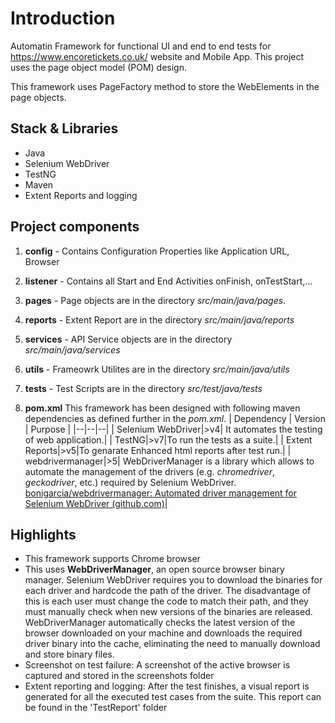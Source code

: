 # Introduction
Automatin Framework for functional UI and end to end tests for https://www.encoretickets.co.uk/ website and Mobile App. This project uses the page object model (POM) design.

This framework uses PageFactory method to store the WebElements in the page objects.

## Stack & Libraries
- Java
- Selenium WebDriver
- TestNG 
- Maven
- Extent Reports and logging

## Project components
1. **config** -  Contains Configuration Properties like Application URL, Browser

2. **listener** - Contains all Start and End Activities onFinish, onTestStart,...
3. **pages** - Page objects are in the directory *src/main/java/pages*.
4. **reports** - Extent Report are in the directory *src/main/java/reports*
5. **services** - API Service objects are in the directory *src/main/java/services*
6. **utils** - Frameowrk Utilites are in the directory *src/main/java/utils*
7. **tests** - Test Scripts are in the directory *src/test/java/tests*
8. **pom.xml** This framework has been designed with following maven dependencies as defined further in the *pom.xml*.
	| Dependency | Version | Purpose |
	|--|--|--|
	| Selenium WebDriver|>v4| It automates the testing of web application.|
	| TestNG|>v7|To run the tests as a suite.|
	| Extent Reports|>v5|To genarate Enhanced html reports after test run.|	
	| webdrivermanager|>5| WebDriverManager is a library which allows to automate the management of the drivers (e.g. _chromedriver_, _geckodriver_, etc.) required by Selenium WebDriver. [bonigarcia/webdrivermanager: Automated driver management for Selenium WebDriver (github.com)](https://github.com/bonigarcia/webdrivermanager#basic-usage)|
	
   
  
  ## Highlights
- This framework supports Chrome browser
- This uses **WebDriverManager**, an open source browser binary manager. Selenium WebDriver requires you to download the binaries for each driver and hardcode the path of the driver. The disadvantage of this is each user must change the code to match their path, and they must manually check when new versions of the binaries are released. WebDriverManager automatically checks the latest version of the browser downloaded on your machine and downloads the required driver binary into the cache, eliminating the need to manually download and store binary files.
- Screenshot on test failure: A screenshot of the active browser is captured and stored in the screenshots folder
- Extent reporting and logging: After the test finishes, a visual report is generated for all the executed test cases from the suite. This report can be found in the 'TestReport' folder
